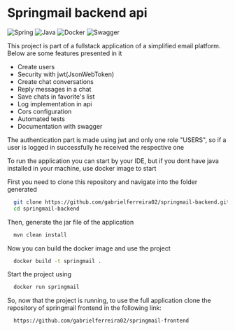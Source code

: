 # Springmail backend api

![Spring](https://img.shields.io/badge/spring-%236DB33F.svg?style=for-the-badge&logo=spring&logoColor=white)
![Java](https://img.shields.io/badge/java-%23ED8B00.svg?style=for-the-badge&logo=openjdk&logoColor=white)
![Docker](https://img.shields.io/badge/docker-%230db7ed.svg?style=for-the-badge&logo=docker&logoColor=white)
![Swagger](https://img.shields.io/badge/-Swagger-%23Clojure?style=for-the-badge&logo=swagger&logoColor=white)

This project is part of a fullstack application of a simplified email platform. Below are some features presented in it

- Create users
- Security with jwt(JsonWebToken)
- Create chat conversations
- Reply messages in a chat
- Save chats in favorite's list
- Log implementation in api
- Cors configuration
- Automated tests
- Documentation with swagger

The authentication part is made using jwt and only one role "USERS", so if a user is logged in successfully he received the respective one

To run the application you can start by your IDE, but if you dont have java installed in your machine, use docker image to start

First you need to clone this repository and navigate into the folder generated
```bash
  git clone https://github.com/gabrielferreira02/springmail-backend.git
  cd springmail-backend
```
Then, generate the jar file of the application
```bash
  mvn clean install
```
Now you can build the docker image and use the project
```bash
  docker build -t springmail .
```
Start the project using
```bash
  docker run springmail
```

So, now that the project is running, to use the full application clone the repository of springmail frontend in the following link:
```bash
  https://github.com/gabrielferreira02/springmail-frontend
```
